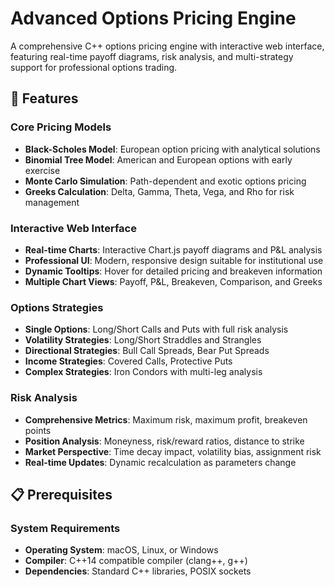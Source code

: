 # Advanced Options Pricing Engine

A comprehensive C++ options pricing engine with interactive web interface, featuring real-time payoff diagrams, risk analysis, and multi-strategy support for professional options trading.

## 🚀 Features

### Core Pricing Models
- **Black-Scholes Model**: European option pricing with analytical solutions
- **Binomial Tree Model**: American and European options with early exercise
- **Monte Carlo Simulation**: Path-dependent and exotic options pricing
- **Greeks Calculation**: Delta, Gamma, Theta, Vega, and Rho for risk management

### Interactive Web Interface
- **Real-time Charts**: Interactive Chart.js payoff diagrams and P&L analysis
- **Professional UI**: Modern, responsive design suitable for institutional use
- **Dynamic Tooltips**: Hover for detailed pricing and breakeven information
- **Multiple Chart Views**: Payoff, P&L, Breakeven, Comparison, and Greeks

### Options Strategies
- **Single Options**: Long/Short Calls and Puts with full risk analysis
- **Volatility Strategies**: Long/Short Straddles and Strangles
- **Directional Strategies**: Bull Call Spreads, Bear Put Spreads
- **Income Strategies**: Covered Calls, Protective Puts
- **Complex Strategies**: Iron Condors with multi-leg analysis

### Risk Analysis
- **Comprehensive Metrics**: Maximum risk, maximum profit, breakeven points
- **Position Analysis**: Moneyness, risk/reward ratios, distance to strike
- **Market Perspective**: Time decay impact, volatility bias, assignment risk
- **Real-time Updates**: Dynamic recalculation as parameters change

## 📋 Prerequisites

### System Requirements
- **Operating System**: macOS, Linux, or Windows
- **Compiler**: C++14 compatible compiler (clang++, g++)
- **Dependencies**: Standard C++ libraries, POSIX sockets

